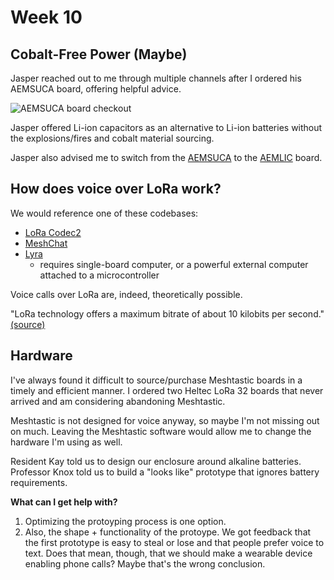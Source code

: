 # Week 10

## Cobalt-Free Power (Maybe)

Jasper reached out to me through multiple channels after I ordered his AEMSUCA board, offering helpful advice.

![AEMSUCA board checkout](https://enderversing.github.io/itp-blog/assets/img/energy/week9/aemsuca.png)

Jasper offered Li-ion capacitors as an alternative to Li-ion batteries without the explosions/fires and cobalt material sourcing. 

Jasper also advised me to switch from the [AEMSUCA](https://www.tindie.com/products/jaspersikken/solar-harvesting-into-supercapacitors/) to the [AEMLIC](https://www.tindie.com/products/jaspersikken/solar-harvesting-into-lithium-ion-capacitor/) board.

## How does voice over LoRa work?

We would reference one of these codebases:
* [LoRa Codec2](https://github.com/dudmuck/lora_codec2)
* [MeshChat](com/liamcottle/reticulum-meshchat)
* [Lyra](https://github.com/google/lyra)
  * requires single-board computer, or a powerful external computer attached to a microcontroller

Voice calls over LoRa are, indeed, theoretically possible.

"LoRa technology offers a maximum bitrate of about 10 kilobits per second." [(source)](https://www.digikey.com/en/articles/speed-development-of-long-range-connectivity-with-a-certified-lorawan-module)

## Hardware

I've always found it difficult to source/purchase Meshtastic boards in a timely and efficient manner. I ordered two Heltec LoRa 32 boards that never arrived and am considering abandoning Meshtastic. 

Meshtastic is not designed for voice anyway, so maybe I'm not missing out on much. Leaving the Meshtastic software would allow me to change the hardware I'm using as well.

Resident Kay told us to design our enclosure around alkaline batteries. Professor Knox told us to build a "looks like" prototype that ignores battery requirements.

**What can I get help with?**    
1. Optimizing the protoyping process is one option. 
2. Also, the shape + functionality of the protoype. We got feedback that the first prototype is easy to steal or lose and that people prefer voice to text. Does that mean, though, that we should make a wearable device enabling phone calls? Maybe that's the wrong conclusion.
